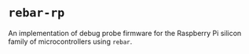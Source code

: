 # `rebar-rp`

An implementation of debug probe firmware for the Raspberry Pi silicon family of microcontrollers using `rebar`.